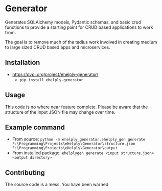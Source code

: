 # Generator
Generates SQLAlchemy models, Pydantic schemas, and basic crud functions to provide a starting point for CRUD based applications to work from. 

The goal is to remove much of the tedius work involved in creating medium to large sized CRUD based apps and microservices.

## Installation
* https://pypi.org/project/ehelply-generator/
  * `pip install ehelply-generator`

## Usage
This code is no where near feature complete. Please be aware that the structure of the input JSON file may change over time. 

## Example command
* From source: `python -m ehelply_generator.ehelply_gen generate F:\Programming\Projects\eHelply\Generator\structure.json F:\Programming\Projects\eHelply\Generator\output`
* From installed package: `ehelplygen generate <input structure.json> <output directory>`

## Contributing
The source code is a mess. You have been warned.
